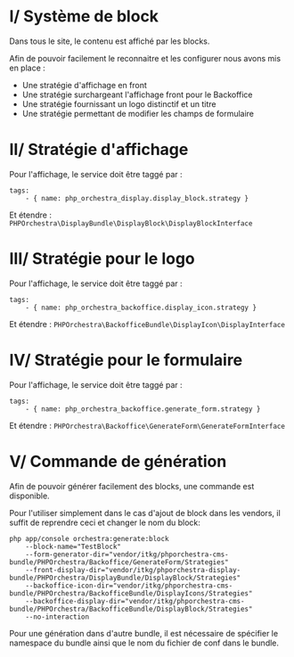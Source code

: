# I/ Système de block

Dans tous le site, le contenu est affiché par les blocks.

Afin de pouvoir facilement le reconnaitre et les configurer nous avons mis en place : 

  - Une stratégie d'affichage en front
  - Une stratégie surchargeant l'affichage front pour le Backoffice
  - Une stratégie fournissant un logo distinctif et un titre
  - Une stratégie permettant de modifier les champs de formulaire

# II/ Stratégie d'affichage

Pour l'affichage, le service doit être taggé par : 

    tags:
        - { name: php_orchestra_display.display_block.strategy }

Et étendre : `PHPOrchestra\DisplayBundle\DisplayBlock\DisplayBlockInterface`

# III/ Stratégie pour le logo

Pour l'affichage, le service doit être taggé par : 

    tags:
        - { name: php_orchestra_backoffice.display_icon.strategy }

Et étendre : `PHPOrchestra\BackofficeBundle\DisplayIcon\DisplayInterface`

# IV/ Stratégie pour le formulaire

Pour l'affichage, le service doit être taggé par : 

    tags:
        - { name: php_orchestra_backoffice.generate_form.strategy }

Et étendre : `PHPOrchestra\Backoffice\GenerateForm\GenerateFormInterface`

# V/ Commande de génération

Afin de pouvoir générer facilement des blocks, une commande est disponible.

Pour l'utiliser simplement dans le cas d'ajout de block dans les vendors, il suffit de reprendre ceci et changer le nom du block: 

    php app/console orchestra:generate:block 
        --block-name="TestBlock" 
        --form-generator-dir="vendor/itkg/phporchestra-cms-bundle/PHPOrchestra/Backoffice/GenerateForm/Strategies" 
        --front-display-dir="vendor/itkg/phporchestra-display-bundle/PHPOrchestra/DisplayBundle/DisplayBlock/Strategies" 
        --backoffice-icon-dir="vendor/itkg/phporchestra-cms-bundle/PHPOrchestra/BackofficeBundle/DisplayIcons/Strategies" 
        --backoffice-display-dir="vendor/itkg/phporchestra-cms-bundle/PHPOrchestra/BackofficeBundle/DisplayBlock/Strategies" 
        --no-interaction

Pour une génération dans d'autre bundle, il est nécessaire de spécifier le namespace du bundle ainsi que le nom du fichier de conf dans le bundle.
